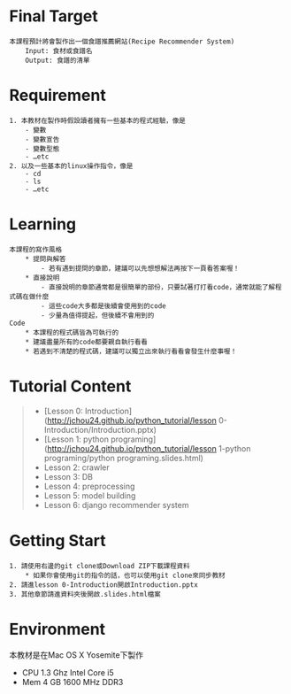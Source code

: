 # Final Target
    本課程預計將會製作出一個食譜推薦網站(Recipe Recommender System)
        Input: 食材或食譜名
        Output: 食譜的清單

# Requirement
    1. 本教材在製作時假設讀者擁有一些基本的程式經驗，像是
        - 變數
        - 變數宣告
        - 變數型態
        - …etc
    2. 以及一些基本的linux操作指令，像是
        - cd
        - ls
        - …etc

# Learning
    本課程的寫作風格
        * 提問與解答
            - 若有遇到提問的章節，建議可以先想想解法再按下一頁看答案喔！
        * 直接說明
            - 直接說明的章節通常都是很簡單的部份，只要試著打打看code，通常就能了解程式碼在做什麼
            - 這些code大多都是後續會使用到的code
            - 少量為值得提起，但後續不會用到的
    Code
        * 本課程的程式碼皆為可執行的
        * 建議盡量所有的code都要親自執行看看
        * 若遇到不清楚的程式碼，建議可以獨立出來執行看看會發生什麼事喔！


# Tutorial Content
> * [Lesson 0: Introduction](http://jchou24.github.io/python_tutorial/lesson 0-Introduction/Introduction.pptx)
> * [Lesson 1: python programing](http://jchou24.github.io/python_tutorial/lesson 1-python programing/python programing.slides.html)
> * Lesson 2: crawler
> * Lesson 3: DB
> * Lesson 4: preprocessing
> * Lesson 5: model building
> * Lesson 6: django recommender system

# Getting Start
    1. 請使用右邊的git clone或Download ZIP下載課程資料
        * 如果你會使用git的指令的話，也可以使用git clone來同步教材
    2. 請進lesson 0-Introduction開啟Introduction.pptx
    3. 其他章節請進資料夾後開啟.slides.html檔案

# Environment
本教材是在Mac OS X Yosemite下製作
* CPU 1.3 Ghz Intel Core i5
* Mem 4 GB 1600 MHz DDR3
